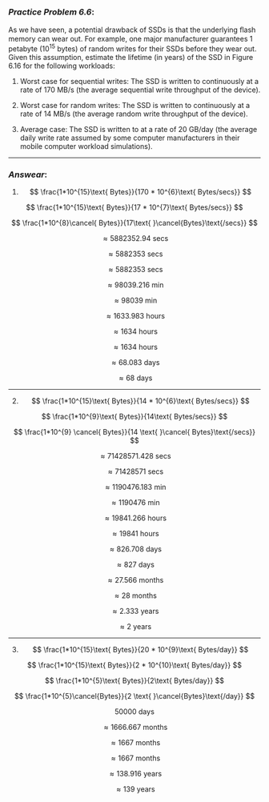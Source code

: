 ### ***Practice Problem 6.6***:  
As we have seen, a potential drawback of SSDs is that the underlying ﬂash memory can wear out. For example, one major manufacturer guarantees 1 petabyte (10<sup>15</sup> bytes) of random writes for their SSDs before they wear out. Given this assumption, estimate the lifetime (in years) of the SSD in Figure 6.16 for the following workloads:  

1. Worst case for sequential writes: The SSD is written to continuously at a rate of 170 MB/s (the average sequential write throughput of the device).  

2. Worst case for random writes: The SSD is written to continuously at a rate of 14 MB/s (the average random write throughput of the device).  

3. Average case: The SSD is written to at a rate of 20 GB/day (the average daily write rate assumed by some computer manufacturers in their mobile computer workload simulations).

---  

### ***Answear***:  

1. $$ \frac{1*10^{15}\text{ Bytes}}{170 * 10^{6}\text{ Bytes/secs}} $$  

$$ \frac{1*10^{15}\text{ Bytes}}{17 * 10^{7}\text{ Bytes/secs}} $$  

$$ \frac{1*10^{8}\cancel{ Bytes}}{17\text{ }\cancel{Bytes}\text{/secs}} $$  

$$ \approx 5882352.94\text{ secs} $$  

$$ \approx 5882353\text{ secs} $$  

$$ \approx 5882353\text{ secs} $$  

$$ \approx 98039.216\text{ min} $$  

$$ \approx 98039\text{ min} $$  

$$ \approx 1633.983\text{ hours} $$  

$$ \approx 1634\text{ hours} $$  

$$ \approx 1634\text{ hours} $$  

$$ \approx 68.083\text{ days} $$  

$$ \approx 68\text{ days} $$  

---  

2. $$ \frac{1*10^{15}\text{ Bytes}}{14 * 10^{6}\text{ Bytes/secs}} $$  

$$ \frac{1*10^{9}\text{ Bytes}}{14\text{ Bytes/secs}} $$  

$$ \frac{1*10^{9} \cancel{ Bytes}}{14 \text{ }\cancel{ Bytes}\text{/secs}} $$  

$$ \approx 71428571.428\text{ secs} $$  

$$ \approx 71428571\text{ secs} $$  

$$ \approx 1190476.183\text{ min} $$  

$$ \approx 1190476\text{ min} $$  

$$ \approx 19841.266\text{ hours} $$  

$$ \approx 19841\text{ hours} $$  

$$ \approx 826.708\text{ days} $$  

$$ \approx 827\text{ days} $$  

$$ \approx 27.566\text{ months} $$  

$$ \approx 28\text{ months} $$  

$$ \approx 2.333\text{ years} $$  

$$ \approx 2\text{ years} $$  

---  

3. $$ \frac{1*10^{15}\text{ Bytes}}{20 * 10^{9}\text{ Bytes/day}} $$  

$$ \frac{1*10^{15}\text{ Bytes}}{2 * 10^{10}\text{ Bytes/day}} $$  

$$ \frac{1*10^{5}\text{ Bytes}}{2\text{ Bytes/day}} $$  

$$ \frac{1*10^{5}\cancel{Bytes}}{2 \text{ }\cancel{Bytes}\text{/day}} $$  

$$ 50000\text{ days} $$  

$$ \approx 1666.667\text{ months} $$  

$$ \approx 1667\text{ months} $$  

$$ \approx 1667\text{ months} $$  

$$ \approx 138.916\text{ years} $$  

$$ \approx 139\text{ years} $$
